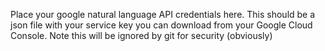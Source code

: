 Place your google natural language API credentials here. This should be a json file with your service key you can download from your Google Cloud Console. Note this will be ignored by git for security (obviously)